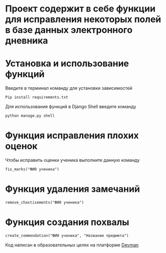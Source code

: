 # Проект содержит в себе функции для исправления некоторых полей в базе данных электронного дневника

# Установка и использование функций

Введите в терминал команду для установки зависимостей

`Pip install requirements.txt`

Для использования функций в Django Shell введите команду 

`python manage.py shell`

# Функция исправления плохих оценок 

Чтобы исправить оценки ученика выполните данную команду

`fix_marks("ФИ0 ученика")`

# Функция удаления замечаний

`remove_chastisements("ФИ0 ученика")`

# Функция создания похвалы 

`create_commendation("ФИ0 ученика", "Название предмета")`



Код написан в образовательных целях на платформе [Devman](https://dvmn.org/)
